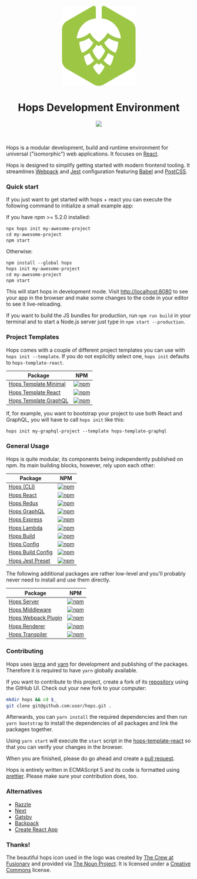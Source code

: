 <p align="center">
  <img
    width="200"
    height="217"
    src="https://github.com/xing/hops/blob/master/logo.png?raw=true"
  />
</p>

<h1 align="center">Hops Development Environment</h1>

<p align="center">
  <a href="https://travis-ci.org/xing/hops">
    <img src="https://img.shields.io/travis/xing/hops.svg">
  </a>
</p>
<p>&nbsp;</p>

Hops is a modular development, build and runtime environment for universal ("isomorphic") web applications. It focuses on [React](https://facebook.github.io/react/).

Hops is designed to simplify getting started with modern frontend tooling. It streamlines [Webpack](https://webpack.js.org) and [Jest](https://facebook.github.io/jest/) configuration featuring [Babel](https://babeljs.io) and [PostCSS](http://postcss.org).

### Quick start

If you just want to get started with hops + react you can execute the following command to initialize a small example app:

If you have npm >= 5.2.0 installed:

```shell
npx hops init my-awesome-project
cd my-awesome-project
npm start
```

Otherwise:

```shell
npm install --global hops
hops init my-awesome-project
cd my-awesome-project
npm start
```

This will start hops in development mode. Visit [http://localhost:8080](http://localhost:8080) to see your app in the browser and make some changes to the code in your editor to see it live-reloading.

If you want to build the JS bundles for production, run `npm run build` in your terminal and to start a Node.js server just type in `npm start --production`.

### Project Templates

Hops comes with a couple of different project templates you can use with `hops init --template`. If you do not explicitly select one, `hops init` defaults to `hops-template-react`.

| Package                                                                                     | NPM                                                                                                                   |
| ------------------------------------------------------------------------------------------- | --------------------------------------------------------------------------------------------------------------------- |
| [Hops Template Minimal](https://github.com/xing/hops/tree/master/packages/template-minimal) | [![npm](https://img.shields.io/npm/v/hops-template-minimal.svg)](https://www.npmjs.com/package/hops-template-minimal) |
| [Hops Template React](https://github.com/xing/hops/tree/master/packages/template-react)     | [![npm](https://img.shields.io/npm/v/hops-template-react.svg)](https://www.npmjs.com/package/hops-template-react)     |
| [Hops Template GraphQL](https://github.com/xing/hops/tree/master/packages/template-graphql) | [![npm](https://img.shields.io/npm/v/hops-template-graphql.svg)](https://www.npmjs.com/package/hops-template-graphql) |

If, for example, you want to bootstrap your project to use both React and GraphQL, you will have to call `hops init` like this:

```shell
hops init my-graphql-project --template hops-template-graphql
```

### General Usage

Hops is quite modular, its components being independently published on npm. Its main building blocks, however, rely upon each other:

| Package                                                                             | NPM                                                                                                           |
| ----------------------------------------------------------------------------------- | ------------------------------------------------------------------------------------------------------------- |
| [Hops (CLI)](https://github.com/xing/hops/tree/master/packages/cli)                 | [![npm](https://img.shields.io/npm/v/hops.svg)](https://www.npmjs.com/package/hops-cli)                       |
| [Hops React](https://github.com/xing/hops/tree/master/packages/react)               | [![npm](https://img.shields.io/npm/v/hops-react.svg)](https://www.npmjs.com/package/hops-react)               |
| [Hops Redux](https://github.com/xing/hops/tree/master/packages/redux)               | [![npm](https://img.shields.io/npm/v/hops-redux.svg)](https://www.npmjs.com/package/hops-redux)               |
| [Hops GraphQL](https://github.com/xing/hops/tree/master/packages/graphql)           | [![npm](https://img.shields.io/npm/v/hops-graphql.svg)](https://www.npmjs.com/package/hops-graphql)           |
| [Hops Express](https://github.com/xing/hops/tree/master/packages/express)           | [![npm](https://img.shields.io/npm/v/hops-express.svg)](https://www.npmjs.com/package/hops-express)           |
| [Hops Lambda](https://github.com/xing/hops/tree/master/packages/lambda)             | [![npm](https://img.shields.io/npm/v/hops-lambda.svg)](https://www.npmjs.com/package/hops-lambda)             |
| [Hops Build](https://github.com/xing/hops/tree/master/packages/build)               | [![npm](https://img.shields.io/npm/v/hops-build.svg)](https://www.npmjs.com/package/hops-build)               |
| [Hops Config](https://github.com/xing/hops/tree/master/packages/config)             | [![npm](https://img.shields.io/npm/v/hops-config.svg)](https://www.npmjs.com/package/hops-config)             |
| [Hops Build Config](https://github.com/xing/hops/tree/master/packages/build-config) | [![npm](https://img.shields.io/npm/v/hops-build-config.svg)](https://www.npmjs.com/package/hops-build-config) |
| [Hops Jest Preset](https://github.com/xing/hops/tree/master/packages/jest-preset)   | [![npm](https://img.shields.io/npm/v/jest-preset-hops.svg)](https://www.npmjs.com/package/jest-preset-hops)   |

The following additional packages are rather low-level and you'll probably never need to install and use them directly.

| Package                                                                         | NPM                                                                                                       |
| ------------------------------------------------------------------------------- | --------------------------------------------------------------------------------------------------------- |
| [Hops Server](https://github.com/xing/hops/tree/master/packages/server)         | [![npm](https://img.shields.io/npm/v/hops-server.svg)](https://www.npmjs.com/package/hops-server)         |
| [Hops Middleware](https://github.com/xing/hops/tree/master/packages/middleware) | [![npm](https://img.shields.io/npm/v/hops-middleware.svg)](https://www.npmjs.com/package/hops-middleware) |
| [Hops Webpack Plugin](https://github.com/xing/hops/tree/master/packages/plugin) | [![npm](https://img.shields.io/npm/v/hops-plugin.svg)](https://www.npmjs.com/package/hops-plugin)         |
| [Hops Renderer](https://github.com/xing/hops/tree/master/packages/renderer)     | [![npm](https://img.shields.io/npm/v/hops-renderer.svg)](https://www.npmjs.com/package/hops-renderer)     |
| [Hops Transpiler](https://github.com/xing/hops/tree/master/packages/transpiler) | [![npm](https://img.shields.io/npm/v/hops-transpiler.svg)](https://www.npmjs.com/package/hops-transpiler) |

### Contributing

Hops uses [lerna](https://github.com/lerna/lerna) and [yarn](https://yarnpkg.com/en/) for development and publishing of the packages. Therefore it is required to have `yarn` globally available.

If you want to contribute to this project, create a fork of its [repository](https://github.com/xing/hops/fork) using the GitHub UI. Check out your new fork to your computer:

```bash
mkdir hops && cd $_
git clone git@github.com:user/hops.git .
```

Afterwards, you can `yarn install` the required dependencies and then run `yarn bootstrap` to install the dependencies of all packages and link the packages together.

Using `yarn start` will execute the `start` script in the [hops-template-react](https://github.com/xing/hops/tree/master/packages/template-react) so that you can verify your changes in the browser.

When you are finished, please do go ahead and create a [pull request](https://help.github.com/articles/creating-a-pull-request/).

Hops is entirely written in ECMAScript 5 and its code is formatted using [prettier](https://prettier.io). Please make sure your contribution does, too.

### Alternatives

* [Razzle](https://github.com/jaredpalmer/razzle)
* [Next](https://github.com/zeit/next.js/)
* [Gatsby](https://github.com/gatsbyjs/gatsby)
* [Backpack](https://github.com/palmerhq/backpack)
* [Create React App](https://github.com/facebookincubator/create-react-app)

### Thanks!

The beautiful hops icon used in the logo was created by [The Crew at Fusionary](https://thenounproject.com/fusionary/) and provided via [The Noun Project](https://thenounproject.com/term/hops/9254/). It is licensed under a [Creative Commons](http://creativecommons.org/licenses/by/3.0/us/) license.
